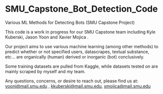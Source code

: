 # SMU_Capstone_Bot_Detection_Code
Various ML Methods for Detecting Bots (SMU Capstone Project)

This code is a work in progress for our SMU Capstone team including Kyle Kuberski, Jason Yoon and Xavier Mojica .

Our project aims to use various machine learning (among other methods) to predict whether or not specified users, datascrapes, textual substance, etc... are organically (human) derived or inorganic (bot) conclusively.

Some training datasets are pulled from Kaggle, while datasets tested on are mainly scraped by myself and my team.


Any questions, concerns, or desire to reach out, please find us at:
yoonj@mail.smu.edu , kkuberski@mail.smu.edu,  xmojica@mail.smu.edu  

